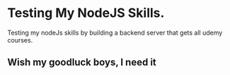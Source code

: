# Testing My NodeJS Skills.

Testing my nodeJs skills by building a backend server that gets all udemy courses.


## Wish my goodluck boys, I need it
